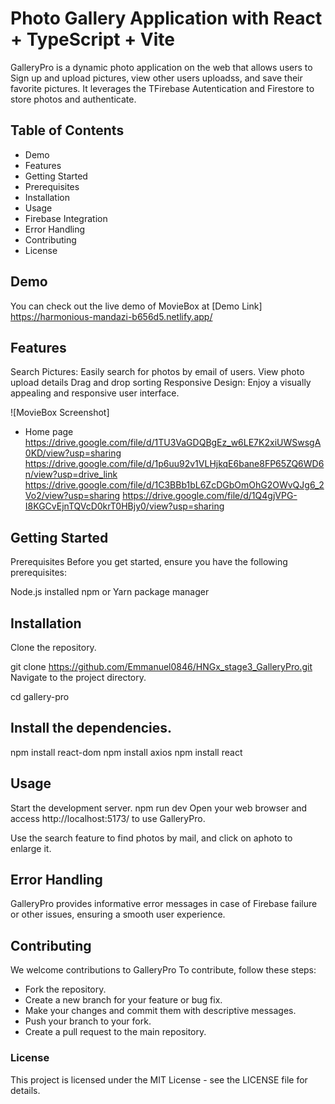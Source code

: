 # Photo Gallery Application with React + TypeScript + Vite
GalleryPro is a dynamic photo application on the web that allows users to Sign up and  upload pictures, view other users uploadss, and save their favorite pictures. It leverages the TFirebase Autentication and Firestore to store photos and authenticate.

## Table of Contents
* Demo
* Features
* Getting Started
* Prerequisites
* Installation
* Usage
* Firebase Integration
* Error Handling
* Contributing
* License

## Demo
  You can check out the live demo of MovieBox at [Demo Link] https://harmonious-mandazi-b656d5.netlify.app/

## Features
Search Pictures: Easily search for photos by email of users.
View photo upload details
Drag and drop sorting
Responsive Design: Enjoy a visually appealing and responsive user interface.

![MovieBox Screenshot] 
* Home page
https://drive.google.com/file/d/1TU3VaGDQBgEz_w6LE7K2xiUWSwsgA0KD/view?usp=sharing
https://drive.google.com/file/d/1p6uu92v1VLHjkqE6bane8FP65ZQ6WD6n/view?usp=drive_link
https://drive.google.com/file/d/1C3BBb1bL6ZcDGbOmOhG2OWvQJg6_2Vo2/view?usp=sharing
https://drive.google.com/file/d/1Q4gjVPG-I8KGCvEjnTQVcD0krT0HBjy0/view?usp=sharing


## Getting Started
Prerequisites
Before you get started, ensure you have the following prerequisites:

Node.js installed
npm or Yarn package manager

## Installation
Clone the repository.

git clone https://github.com/Emmanuel0846/HNGx_stage3_GalleryPro.git
Navigate to the project directory.

cd gallery-pro

## Install the dependencies.

npm install react-dom npm install axios npm install react

## Usage
Start the development server.
npm run dev Open your web browser and access http://localhost:5173/ to use GalleryPro.

Use the search feature to find photos by mail, and click on aphoto to enlarge it.


## Error Handling
GalleryPro provides informative error messages in case of Firebase failure or other issues, ensuring a smooth user experience.

## Contributing
We welcome contributions to GalleryPro To contribute, follow these steps:

* Fork the repository.
* Create a new branch for your feature or bug fix.
* Make your changes and commit them with descriptive messages.
* Push your branch to your fork.
* Create a pull request to the main repository.

### License
This project is licensed under the MIT License - see the LICENSE file for details.
